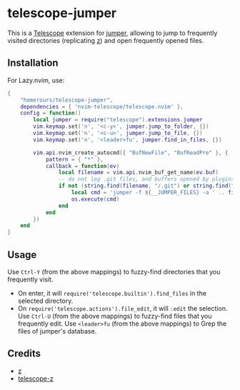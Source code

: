 # telescope-jumper

This is a [Telescope](https://github.com/nvim-telescope/telescope.nvim) extension for [jumper](https://github.com/homerours/jumper), allowing to jump to frequently visited directories (replicating [z](https://github.com/rupa/z)) and open frequently opened files.

## Installation

For Lazy.nvim, use:
```lua
{
    "homerours/telescope-jumper",
    dependencies = { 'nvim-telescope/telescope.nvim' },
    config = function()
        local jumper = require("telescope").extensions.jumper
        vim.keymap.set('n', '<c-y>', jumper.jump_to_folder, {})
        vim.keymap.set('n', '<c-u>', jumper.jump_to_file, {})
        vim.keymap.set('n', '<leader>fu', jumper.find_in_files, {})

        vim.api.nvim_create_autocmd({ "BufNewFile", "BufReadPre" }, {
            pattern = { "*" },
            callback = function(ev)
                local filename = vim.api.nvim_buf_get_name(ev.buf)
                -- do not log .git files, and buffers opened by plugins (which often contain some ':')
                if not (string.find(filename, "/.git") or string.find(filename, ":")) then
                    local cmd = 'jumper -f ${__JUMPER_FILES} -a ' .. filename
                    os.execute(cmd)
                end
            end
        })
    end
}
```

## Usage

Use `Ctrl-Y` (from the above mappings) to fuzzy-find directories that you frequently visit. 
- On enter, it will `require('telescope.builtin').find_files` in the selected directory. 
- On `require('telescope.actions').file_edit`, it will `:edit` the selection.
Use `Ctrl-U` (from the above mappings) to fuzzy-find files that you frequently edit. 
Use `<leader>fu` (from the above mappings) to Grep the files of jumper's database. 

## Credits
- [z](https://github.com/rupa/z)
- [telescope-z](https://github.com/nvim-telescope/telescope-z.nvim)
